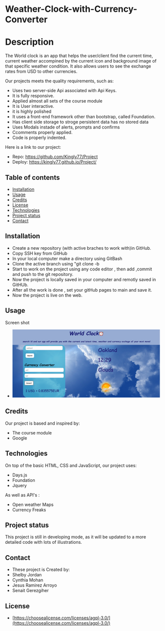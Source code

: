 #  Weather-Clock-with-Currency-Converter

# Description
  The World clock is an app that helps the user/client find the current time, current weather accompined by the current icon and background image of that specific weather condition. It also allows users to see the exchange rates from USD to other currencies.
  
  
  Our projects meets the quality requirements, such as:
   * Uses two server-side Api associated with Api Keys.
   * It is fully responsive.
   * Applied almost all sets of the course module
   * It is User interactive.
   * it is highly polished
   * It uses a front-end framework other than bootstrap, called Foundation.
   * Has client side storage to stroge persistent data has no stored data 
   * Uses Modals instade of alerts, prompts and confirms
   * Ccomments properly applied.
   * Code is properly indented.
  
  Here is a link to our project:

   * Repo: https://github.com/Kingly77/Project
   * Deploy: https://kingly77.github.io/Project/


## Table of contents

* [Installation](#installation)
* [Usage](#usage)
* [Credits](#credits)
* [License](#license)
* [Technologies](#technologies)
* [Project status](#project-status)
* [Contact](#contact)

## Installation
* Create a new repository (with active braches to work with)in GitHub.
* Copy SSH key from GitHub
* In your local computer make a directory using GitBash
* Clone the active branch using "git clone <Url> -b <active branch name> 
* Start to work on the project using any code editor , then add ,commit and push to the git repository.
* Now the project is locally saved in your computer and remotly saved in GitHUb.
* After all the work is done , set your gitHub pages to main and save it.
* Now the project is live on the web.

## Usage 
Screen shot 
* ![World clock demo](./assets/images/project-ss.png)


## Credits
Our project is based and inspired by:
 * The course module
 * Google
 


## Technologies
On top of the basic HTML, CSS and JavaScript, our project uses:
* Days.js
* Foundation
* Jquery

As well as API's :
* Open weather Maps
* Currency Freaks


## Project status
This project is still in developing mode, as it will be updated to a more detailed code with lots of illustrations.


## Contact
 * These project is Created by: 
  * Shelby Jordan
  * Cynthia Mohan
  * Jesus Ramirez Arroyo
  * Senait Gerezgiher

  ## License
* [https://choosealicense.com/licenses/agpl-3.0/](https://choosealicense.com/licenses/agpl-3.0/)
 
